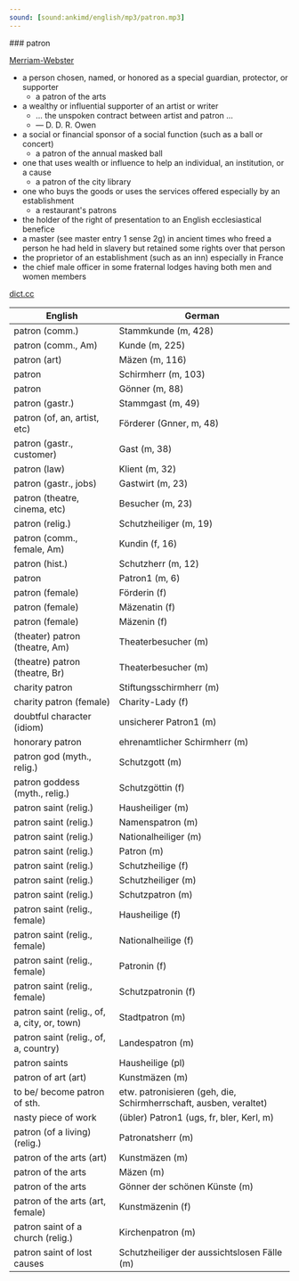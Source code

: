 ```yaml
---
sound: [sound:ankimd/english/mp3/patron.mp3]
---
```


\### patron

[Merriam-Webster](https://www.merriam-webster.com/dictionary/patron)

- a person chosen, named, or honored as a special guardian, protector, or supporter
    - a patron of the arts
- a wealthy or influential supporter of an artist or writer
    - … the unspoken contract between artist and patron …
    - — D. D. R. Owen
- a social or financial sponsor of a social function (such as a ball or concert)
    - a patron of the annual masked ball
- one that uses wealth or influence to help an individual, an institution, or a cause
    - a patron of the city library
- one who buys the goods or uses the services offered especially by an establishment
    - a restaurant's patrons
- the holder of the right of presentation to an English ecclesiastical benefice
- a master (see master entry 1 sense 2g) in ancient times who freed a person he had held in slavery but retained some rights over that person
- the proprietor of an establishment (such as an inn) especially in France
- the chief male officer in some fraternal lodges having both men and women members

[dict.cc](https://www.dict.cc/patron)

| English        | German       |
| -------------- | ------------ |
| patron (comm.) | Stammkunde (m, 428) |
| patron (comm., Am) | Kunde (m, 225) |
| patron (art) | Mäzen (m, 116) |
| patron | Schirmherr (m, 103) |
| patron | Gönner (m, 88) |
| patron (gastr.) | Stammgast (m, 49) |
| patron (of, an, artist, etc) | Förderer (Gnner, m, 48) |
| patron (gastr., customer) | Gast (m, 38) |
| patron (law) | Klient (m, 32) |
| patron (gastr., jobs) | Gastwirt (m, 23) |
| patron (theatre, cinema, etc) | Besucher (m, 23) |
| patron (relig.) | Schutzheiliger (m, 19) |
| patron (comm., female, Am) | Kundin (f, 16) |
| patron (hist.) | Schutzherr (m, 12) |
| patron | Patron1 (m, 6) |
| patron (female) | Förderin (f) |
| patron (female) | Mäzenatin (f) |
| patron (female) | Mäzenin (f) |
| (theater) patron (theatre, Am) | Theaterbesucher (m) |
| (theatre) patron (theatre, Br) | Theaterbesucher (m) |
| charity patron | Stiftungsschirmherr (m) |
| charity patron (female) | Charity-Lady (f) |
| doubtful character (idiom) | unsicherer Patron1 (m) |
| honorary patron | ehrenamtlicher Schirmherr (m) |
| patron god (myth., relig.) | Schutzgott (m) |
| patron goddess (myth., relig.) | Schutzgöttin (f) |
| patron saint (relig.) | Hausheiliger (m) |
| patron saint (relig.) | Namenspatron (m) |
| patron saint (relig.) | Nationalheiliger (m) |
| patron saint (relig.) | Patron (m) |
| patron saint (relig.) | Schutzheilige (f) |
| patron saint (relig.) | Schutzheiliger (m) |
| patron saint (relig.) | Schutzpatron (m) |
| patron saint (relig., female) | Hausheilige (f) |
| patron saint (relig., female) | Nationalheilige (f) |
| patron saint (relig., female) | Patronin (f) |
| patron saint (relig., female) | Schutzpatronin (f) |
| patron saint (relig., of, a, city, or, town) | Stadtpatron (m) |
| patron saint (relig., of, a, country) | Landespatron (m) |
| patron saints | Hausheilige (pl) |
| patron of art (art) | Kunstmäzen (m) |
| to be/ become patron of sth. | etw. patronisieren (geh, die, Schirmherrschaft, ausben, veraltet) |
| nasty piece of work | (übler) Patron1 (ugs, fr, bler, Kerl, m) |
| patron (of a living) (relig.) | Patronatsherr (m) |
| patron of the arts (art) | Kunstmäzen (m) |
| patron of the arts | Mäzen (m) |
| patron of the arts | Gönner der schönen Künste (m) |
| patron of the arts (art, female) | Kunstmäzenin (f) |
| patron saint of a church (relig.) | Kirchenpatron (m) |
| patron saint of lost causes | Schutzheiliger der aussichtslosen Fälle (m) |
